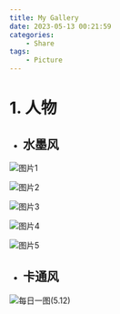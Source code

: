 ```yaml
---
title: My Gallery
date: 2023-05-13 00:21:59
categories:
    - Share
tags:
    - Picture
---
```


# 1. 人物
- ## 水墨风

![图片1](https://www.helloimg.com/images/2023/05/13/oxrVlv.jpg)
<!-- more -->
![图片2](https://www.helloimg.com/images/2023/05/13/oxrgrt.jpg)

![图片3](https://www.helloimg.com/images/2023/05/13/oxrUOQ.jpg)

![图片4](https://www.helloimg.com/images/2023/05/13/oxrKJC.jpg)

![图片5](https://files.catbox.moe/ct1na7.jpg)

- ## 卡通风
![每日一图(5.12)](https://files.catbox.moe/71rngs.jpg)

